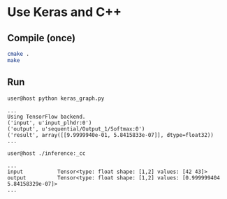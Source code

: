 # Use Keras and C++

## Compile (once)

```bash
cmake .
make
```

## Run

```console
user@host python keras_graph.py

...
Using TensorFlow backend.
('input', u'input_plhdr:0')
('output', u'sequential/Output_1/Softmax:0')
('result', array([[9.9999940e-01, 5.8415833e-07]], dtype=float32))
...

user@host ./inference:_cc

...
input           Tensor<type: float shape: [1,2] values: [42 43]>
output          Tensor<type: float shape: [1,2] values: [0.999999404 5.84158329e-07]>
...
```

